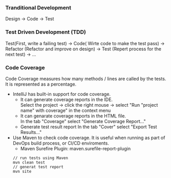 ### Tranditional Development
Design -> Code -> Test

### Test Driven Development (TDD)
Test(First, write a failing test) -> Code( Wirte code to make the test pass) -> Refactor (Refactor and improve on design) -> Test (Repert process for the next test) -> ...

### Code Coverage
Code Coverage measures how many methods / lines are called by the tests. It is represented as a percentage.
- IntelliJ has built-in support for code coverage.
  - It can generate coverage reports in the IDE.<br>
    Select the project -> click the right mouse -> select "Run "project name" with coverage" in the context menu
  - It can genarate coverage reports in the HTML file.<br>
    In the tab "Coverage" select "Generate Coverage Report..."
  - Generate test result report
    In the tab "Cover" select "Export Test Results..."
- Use Maven to check code coverage. It is useful when running as part of DevOps build process, or CI/CD enviroments.
  - Maven Surefire Plugin: maven.surefile-report-plugin
  ```
  // run tests using Maven
  mvn clean test
  // generat test report
  mvn site
  ```

